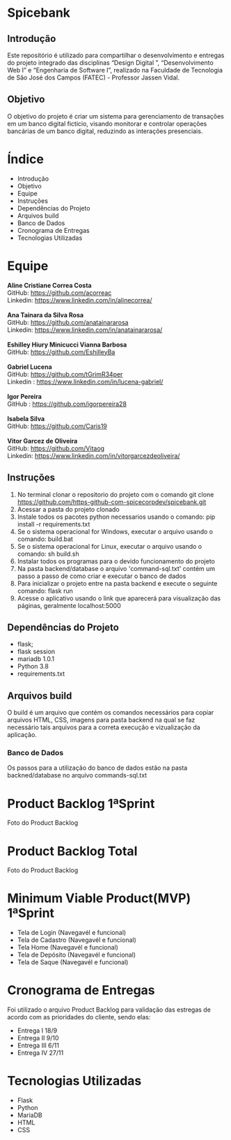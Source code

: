 # Spicebank
## Introdução
Este repositório é utilizado para compartilhar o desenvolvimento e entregas do projeto integrado das disciplinas “Design Digital ”, “Desenvolvimento Web I” e “Engenharia de Software I”, realizado na Faculdade de Tecnologia de São José dos Campos (FATEC) - Professor Jassen Vidal. 

## Objetivo

O objetivo do projeto é criar um sistema para gerenciamento de transações em um banco digital fictício, visando monitorar e controlar operações bancárias de um banco digital, reduzindo as interações presenciais.

# Índice
- Introdução
- Objetivo
- Equipe
- Instruções
- Dependências do Projeto
- Arquivos build
- Banco de Dados
- Cronograma de Entregas
- Tecnologias Utilizadas

# Equipe

**Aline Cristiane Correa Costa**<br>
GitHub: https://github.com/acorreac          
Linkedin: https://www.linkedin.com/in/alinecorrea/<br><br>
**Ana Tainara da Silva Rosa**  
GitHub: https://github.com/anatainararosa          
Linkedin: https://www.linkedin.com/in/anatainararosa/<br><br>
**Eshilley Hiury Minicucci Vianna Barbosa**<br>
GitHub: https://github.com/EshilleyBa<br><br>
**Gabriel Lucena**<br>
GitHub: https://github.com/tGrimR34per                        
Linkedin : https://www.linkedin.com/in/lucena-gabriel/<br><br>
**Igor Pereira**<br> 
GitHub : https://github.com/igorpereira28<br><br>
**Isabela Silva**<br>
GitHub: https://github.com/Caris19<br><br>
**Vitor Garcez de Oliveira**<br>
GitHub: https://github.com/Vitaog                           
Linkedin: https://www.linkedin.com/in/vitorgarcezdeoliveira/<br>


## Instruções
1. No terminal clonar o repositorio do projeto com o comando git clone https://github.com/https-github-com-spicecorpdev/spicebank.git
2. Acessar a pasta do projeto clonado
3. Instale todos os pacotes python necessarios usando o comando: pip install -r requirements.txt
4. Se o sistema operacional for Windows, executar o arquivo usando o comando: build.bat
5. Se o sistema operacional for Linux, executar o arquivo usando o comando: sh build.sh
6. Instalar todos os programas para o devido funcionamento do projeto
7. Na pasta backend/database o arquivo 'command-sql.txt' contém um passo a passo de como criar e executar o banco de dados
8. Para inicializar o projeto entre na pasta backend e execute o seguinte comando: flask run
9. Acesse o aplicativo usando o link que aparecerá para visualização das páginas, geralmente localhost:5000

## Dependências do Projeto
- flask;
- flask session
- mariadb 1.0.1
- Python 3.8
- requirements.txt


## Arquivos build
O build é um arquivo que contém os comandos necessários para copiar arquivos HTML, CSS, imagens para pasta backend na qual se faz necessário tais arquivos para a correta execução e vizualização da aplicação.


### Banco de Dados
Os passos para a utilização do banco de dados estão na pasta backned/database no arquivo commands-sql.txt

# Product Backlog 1ªSprint
Foto do Product Backlog

# Product Backlog Total
Foto do Product Backlog

# Minimum Viable Product(MVP) 1ªSprint
- Tela de Login (Navegavél e funcional)
- Tela de Cadastro (Navegavél e funcional)
- Tela Home (Navegavél e funcional)
- Tela de Depósito (Navegavél e funcional)
- Tela de Saque (Navegavél e funcional)


# Cronograma de Entregas 
Foi utilizado o arquivo Product Backlog para validação das estregas de acordo com as prioridades do cliente, sendo elas: 
- Entrega I 18/9
- Entrega II 9/10
- Entrega III 6/11
- Entrega IV 27/11

# Tecnologias Utilizadas
 - Flask
 - Python
 - MariaDB
 - HTML
 - CSS


